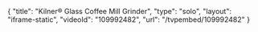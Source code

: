 {
    "title": "Kilner&reg; Glass Coffee Mill Grinder",
    "type": "solo",
    "layout": "iframe-static",
    "videoId": "109992482",
    "url": "\/tvpembed\/109992482"
}